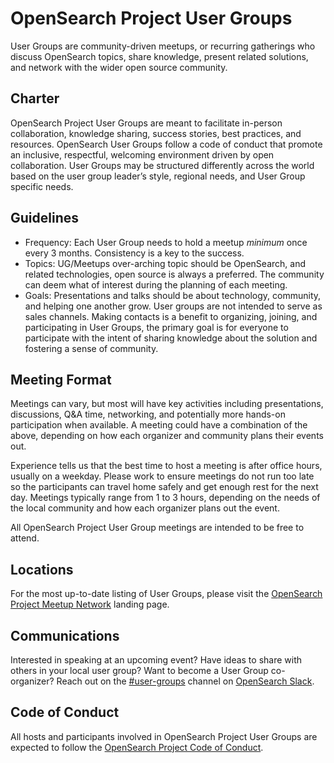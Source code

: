 # OpenSearch Project User Groups

User Groups are community-driven meetups, or recurring gatherings who discuss OpenSearch topics, share knowledge, present related solutions, and network with the wider open source community. 

## Charter

OpenSearch Project User Groups are meant to facilitate in-person collaboration, knowledge sharing, success stories, best practices, and resources. OpenSearch User Groups follow a code of conduct that promote an inclusive, respectful, welcoming environment driven by open collaboration. User Groups may be structured differently across the world based on the user group leader’s style, regional needs, and User Group specific needs.

## Guidelines

* Frequency: Each User Group needs to hold a meetup *minimum* once every 3 months. Consistency is a key to the success. 
* Topics: UG/Meetups over-arching topic should be OpenSearch, and related technologies, open source is always a preferred. The community can deem what of interest during the planning of each meeting.
* Goals: Presentations and talks should be about technology, community, and helping one another grow. User groups are not intended to serve as sales channels. Making contacts is a benefit to organizing, joining, and participating in User Groups, the primary goal is for everyone to participate with the intent of sharing knowledge about the solution and fostering a sense of community.

## Meeting Format

Meetings can vary, but most will have key activities including presentations, discussions, Q&A time, networking, and potentially more hands-on participation when available. A meeting could have a combination of the above, depending on how each organizer and community plans their events out. 

Experience tells us that the best time to host a meeting is after office hours, usually on a weekday. Please work to ensure meetings do not run too late so the participants can travel home safely and get enough rest for the next day. Meetings typically range from 1 to 3 hours, depending on the needs of the local community and how each organizer plans out the event. 

All OpenSearch Project User Group meetings are intended to be free to attend. 

## Locations 

For the most up-to-date listing of User Groups, please visit the [OpenSearch Project Meetup Network](https://www.meetup.com/pro/opensearchproject/) landing page. 

## Communications

Interested in speaking at an upcoming event? Have ideas to share with others in your local user group? Want to become a User Group co-organizer? Reach out on the [#user-groups](https://opensearch.slack.com/archives/C073A2DDP5J) channel on [OpenSearch Slack](https://opensearch.org/slack.html).

## Code of Conduct

All hosts and participants involved in OpenSearch Project User Groups are expected to follow the [OpenSearch Project Code of Conduct](https://github.com/opensearch-project/.github/blob/main/CODE_OF_CONDUCT.md).

